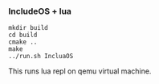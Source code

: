 ### IncludeOS + lua

```
mkdir build
cd build
cmake ..
make
../run.sh IncluaOS
```

This runs lua repl on qemu virtual machine.
